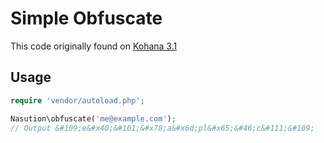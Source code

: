 # Simple Obfuscate

This code originally found on [Kohana 3.1](https://github.com/kohana/core/blob/3.1/master/classes/kohana/html.php#L179)

## Usage

```php
require 'vendor/autoload.php';

Nasution\obfuscate('me@example.com');
// Output &#109;e&#x40;&#101;&#x78;a&#x6d;pl&#x65;&#46;c&#111;&#109;
```
